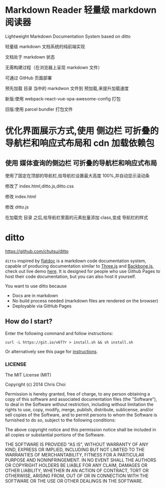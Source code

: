 # Markdown Reader 轻量级 markdown 阅读器

Lightweight Markdown Documentation System based on ditto

轻量级 markdown 文档系统的纯前端实现

文档处于 markdown 状态

无需构建过程（在浏览器上呈现 markdown 文件）

可通过 GitHub 页面部署

<!-- https://github.com/masx200/ditto -->

预先加载 目录 当中的 markdwon 文件到 预加载,来提升加载速度

新版:使用 webpack-react-vue-spa-awesome-config 打包

旧版:使用 parcel bundler 打包文件

# 优化界面展示方式,使用 侧边栏 可折叠的导航栏和响应式布局和 cdn 加载依赖包

<!-- https://masx200.github.io/ditto -->

## 使用 媒体查询的侧边栏 可折叠的导航栏和响应式布局

使用了固定在顶部的导航栏,给导航栏设置最大高度 100%,并自动显示滚动条

修改了 index.html,ditto.js,ditto.css

修改 index.html

修改 ditto.js

在加载完 目录 之后,给导航栏里面的元素批量添加 class,变成  导航栏的样式

<!-- [查看 index.html源代码](./src/index.html)

[查看ditto.js源代码](./src/ditto.js) -->

<!-- ## cdn 加载依赖包

```
https://cdn.staticfile.org/twitter-bootstrap/4.3.1/css/bootstrap.min.css

https://cdn.staticfile.org/jquery/3.4.1/jquery.min.js

https://cdn.staticfile.org/jqueryui/1.12.1/jquery-ui.min.js

https://cdn.staticfile.org/marked/0.6.2/marked.min.js

https://cdn.staticfile.org/highlight.js/9.15.6/highlight.min.js

https://cdnjs.cloudflare.com/ajax/libs/mathjax/2.7.5/MathJax.js

https://cdnjs.cloudflare.com/ajax/libs/mathjax/2.7.5/extensions/MathMenu.js

https://cdnjs.cloudflare.com/ajax/libs/mathjax/2.7.5/extensions/MathZoom.js

https://cdn.staticfile.org/popper.js/1.15.0/umd/popper.min.js

https://cdn.staticfile.org/twitter-bootstrap/4.3.1/js/bootstrap.min.js
```
 -->

# ditto

https://github.com/chutsu/ditto

`ditto` inspired by [flatdoc](http://ricostacruz.com/flatdoc/) is a markdown code
documentation system, capable of producing documentation similar to
[Three.js][2] and [Backbone.js][3], check out live demo [here][1]. It is
designed for people who use Github Pages to host their code documentation, but
you can also host it yourself.

You want to use ditto because

- Docs are in markdown
- No build process needed (markdown files are rendered on the browser)
- Deployable via GitHub Pages

## How do I start?

Enter the following command and follow instructions:

    curl -L https://git.io/v6T7r > install.sh && sh install.sh

Or alternatively see this page for [instructions][4].

### LICENSE

The MIT License (MIT)

Copyright (c) 2014 Chris Choi

Permission is hereby granted, free of charge, to any person obtaining a copy
of this software and associated documentation files (the "Software"), to deal
in the Software without restriction, including without limitation the rights
to use, copy, modify, merge, publish, distribute, sublicense, and/or sell
copies of the Software, and to permit persons to whom the Software is
furnished to do so, subject to the following conditions:

The above copyright notice and this permission notice shall be included in
all copies or substantial portions of the Software.

THE SOFTWARE IS PROVIDED "AS IS", WITHOUT WARRANTY OF ANY KIND, EXPRESS OR
IMPLIED, INCLUDING BUT NOT LIMITED TO THE WARRANTIES OF MERCHANTABILITY,
FITNESS FOR A PARTICULAR PURPOSE AND NONINFRINGEMENT. IN NO EVENT SHALL THE
AUTHORS OR COPYRIGHT HOLDERS BE LIABLE FOR ANY CLAIM, DAMAGES OR OTHER
LIABILITY, WHETHER IN AN ACTION OF CONTRACT, TORT OR OTHERWISE, ARISING FROM,
OUT OF OR IN CONNECTION WITH THE SOFTWARE OR THE USE OR OTHER DEALINGS IN
THE SOFTWARE.

[1]: http://chutsu.github.io/ditto
[2]: http://threejs.org/docs/
[3]: http://backbonejs.org/
[4]: http://chutsu.github.io/ditto/#docs/how_do_i_use_ditto
